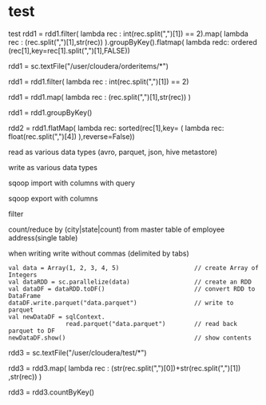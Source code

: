# test
test
rdd1 = rdd1.filter( lambda rec : int(rec.split(",")[1]) == 2).map( lambda rec : (rec.split(",")[1],str(rec)) ).groupByKey().flatmap( lambda redc: ordered (rec[1],key=rec[1].split(",")[1],FALSE)) 

rdd1 = sc.textFile("/user/cloudera/orderitems/*")

rdd1 = rdd1.filter( lambda rec : int(rec.split(",")[1]) == 2)

rdd1 = rdd1.map( lambda rec : (rec.split(",")[1],str(rec)) )

rdd1 = rdd1.groupByKey()

rdd2  = rdd1.flatMap( lambda rec: sorted(rec[1],key= ( lambda rec: float(rec.split(",")[4]) ),reverse=False))


read as various data types (avro, parquet, json, hive metastore)

write as various data types

sqoop import with columns with query

sqoop export with columns

filter

count/reduce by (city|state|count) from master table of employee address(single table)

when writing write without commas (delimited by tabs)


    val data = Array(1, 2, 3, 4, 5)                     // create Array of Integers
    val dataRDD = sc.parallelize(data)                  // create an RDD
    val dataDF = dataRDD.toDF()                         // convert RDD to DataFrame
    dataDF.write.parquet("data.parquet")                // write to parquet
    val newDataDF = sqlContext.
                    read.parquet("data.parquet")        // read back parquet to DF
    newDataDF.show()                                    // show contents



rdd3 = sc.textFile("/user/cloudera/test/*")



rdd3 = rdd3.map( lambda rec : (str(rec.split(",")[0])+str(rec.split(",")[1]) ,str(rec)) )

rdd3 = rdd3.countByKey()
